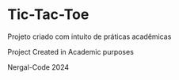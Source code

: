 # Tic-Tac-Toe
Projeto criado com intuito de práticas acadêmicas

Project Created in Academic purposes

Nergal-Code 2024
